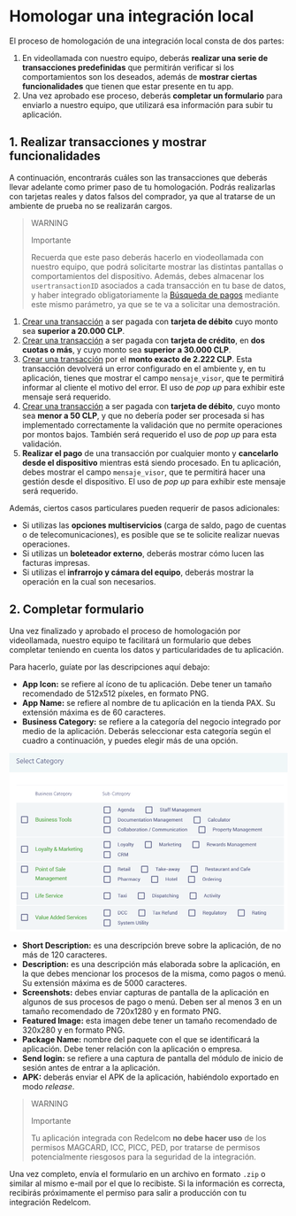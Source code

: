 # Homologar una integración local

El proceso de homologación de una integración local consta de dos partes: 

1. En videollamada con nuestro equipo, deberás **realizar una serie de transacciones predefinidas** que permitirán verificar si los comportamientos son los deseados, además de **mostrar ciertas funcionalidades** que tienen que estar presente en tu app. 
2. Una vez aprobado ese proceso, deberás **completar un formulario** para enviarlo a nuestro equipo, que utilizará esa información para subir tu aplicación.

## 1. Realizar transacciones y mostrar funcionalidades

A continuación, encontrarás cuáles son las transacciones que deberás llevar adelante como primer paso de tu homologación. Podrás realizarlas con tarjetas reales y datos falsos del comprador, ya que al tratarse de un ambiente de prueba no se realizarán cargos. 

> WARNING
>
> Importante
>
> Recuerda que este paso deberás hacerlo en viodeollamada con nuestro equipo, que podrá solicitarte mostrar las distintas pantallas o comportamientos del dispositivo. Además, debes almacenar los `usertransactionID` asociados a cada transacción en tu base de datos, y haber integrado obligatoriamente la [Búsqueda de pagos](/developers/es/docs/redelcom/local-integration/android/payments-processing/payment-query) mediante este mismo parámetro, ya que se te va a solicitar una demostración.

1. [Crear una transacción](/developers/es/docs/redelcom/local-integration/android/payments-processing/create-payment-intent) a ser pagada con **tarjeta de débito** cuyo monto sea **superior a 20.000 CLP**.
2. [Crear una transacción](/developers/es/docs/redelcom/local-integration/android/payments-processing/create-payment-intent) a ser pagada con **tarjeta de crédito**, en **dos cuotas o más**, y cuyo monto sea **superior a 30.000 CLP**.
3. [Crear una transacción](/developers/es/docs/redelcom/local-integration/android/payments-processing/create-payment-intent) por el **monto exacto de 2.222 CLP**. Esta transacción devolverá un error configurado en el ambiente y, en tu aplicación, tienes que mostrar el campo `mensaje_visor`, que te permitirá informar al cliente el motivo del error. El uso de *pop up* para exhibir este mensaje será requerido.
4. [Crear una transacción](/developers/es/docs/redelcom/local-integration/android/payments-processing/create-payment-intent) a ser pagada con **tarjeta de débito**, cuyo monto sea **menor a 50 CLP**, y que no debería poder ser procesada si has implementado correctamente la validación que no permite operaciones por montos bajos. También será requerido el uso de *pop up* para esta validación.
5. **Realizar el pago** de una transacción por cualquier monto y **cancelarlo desde el dispositivo** mientras está siendo procesado. En tu aplicación, debes mostrar el campo `mensaje_visor`, que te permitirá hacer una gestión desde el dispositivo. El uso de *pop up* para exhibir este mensaje será requerido.

Además, ciertos casos particulares pueden requerir de pasos adicionales:

* Si utilizas las **opciones multiservicios** (carga de saldo, pago de cuentas o de telecomunicaciones), es posible que se te solicite realizar nuevas operaciones.
* Si utilizas un **boleteador externo**, deberás mostrar cómo lucen las facturas impresas.
* Si utilizas el **infrarrojo y cámara del equipo**, deberás mostrar la operación en la cual son necesarios.


## 2. Completar formulario

Una vez finalizado y aprobado el proceso de homologación por videollamada, nuestro equipo te facilitará un formulario que debes completar teniendo en cuenta los datos y particularidades de tu aplicación. 

Para hacerlo, guíate por las descripciones aquí debajo:
 * **App Icon:** se refiere al ícono de tu aplicación. Debe tener un tamaño recomendado de 512x512 píxeles, en formato PNG.
 * **App Name:** se refiere al nombre de tu aplicación en la tienda PAX. Su extensión máxima es de 60 caracteres.
 * **Business Category:** se refiere a la categoría del negocio integrado por medio de la aplicación. Deberás seleccionar esta categoría según el cuadro a continuación, y puedes elegir más de una opción. 

 ![opciones de Business Category](/images/Redelcom/rdc-business-category.png)

 * **Short Description:** es una descripción breve sobre la aplicación, de no más de 120 caracteres.
 * **Description:** es una descripción más elaborada sobre la aplicación, en la que debes mencionar los procesos de la misma, como pagos o menú. Su extensión máxima es de 5000 caracteres.
 * **Screenshots:** debes enviar capturas de pantalla de la aplicación en algunos de sus procesos de pago o menú. Deben ser al menos 3 en un tamaño recomendado de 720x1280 y en formato PNG.
 * **Featured Image:** esta imagen debe tener un tamaño recomendado de 320x280 y en formato PNG.
 * **Package Name:** nombre del paquete con el que se identificará la aplicación. Debe tener relación con la aplicación o empresa.
 * **Send login:** se refiere a una captura de pantalla del módulo de inicio de sesión antes de entrar a la aplicación.
 * **APK:** deberás enviar el APK de la aplicación, habiéndolo exportado en modo *release*.


> WARNING
>
> Importante
>
> Tu aplicación integrada con Redelcom **no debe hacer uso** de los permisos MAGCARD, ICC, PICC, PED, por tratarse de permisos potencialmente riesgosos para la seguridad de la integración. 


Una vez completo, envía el formulario en un archivo en formato `.zip` o similar al mismo e-mail por el que lo recibiste. Si la información es correcta, recibirás próximamente el permiso para salir a producción con tu integración Redelcom.




